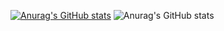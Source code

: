 [![Anurag's GitHub stats](https://github-readme-stats.vercel.app/api?username=abuzahra98)](https://github.com/abuzahra98/github-readme-stats)
![Anurag's GitHub stats](https://github-readme-stats.vercel.app/api?username=abuzahra98&count_private=true)

